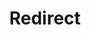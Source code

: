 ﻿---
layout: src/layouts/Redirect.astro
title: Redirect
redirect: https://yamldoc.liuyan.wang/docs/projects/variables/azure-account-variables
pubDate:  2023-01-01
navSearch: false
navSitemap: false
navMenu: false
---
